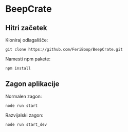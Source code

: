 # BeepCrate
## Hitri začetek
Kloniraj odlagališče:
```
git clone https://github.com/FeriBoop/BeepCrate.git
```
Namesti npm pakete:
```
npm install
```
## Zagon aplikacije
Normalen zagon:
```
node run start
```
Razvijalski zagon:
```
node run start_dev
```

